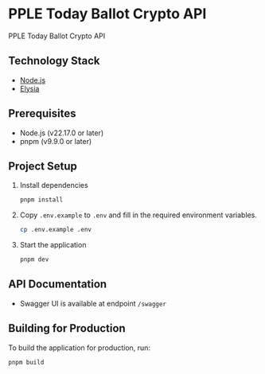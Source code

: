 # PPLE Today Ballot Crypto API

PPLE Today Ballot Crypto API

## Technology Stack

- [Node.js](https://nodejs.org/)
- [Elysia](https://elysiajs.com/)

## Prerequisites

- Node.js (v22.17.0 or later)
- pnpm (v9.9.0 or later)

## Project Setup

1. Install dependencies

   ```bash
   pnpm install
   ```

2. Copy `.env.example` to `.env` and fill in the required environment variables.

   ```bash
   cp .env.example .env
   ```

3. Start the application

   ```bash
   pnpm dev
   ```

## API Documentation

- Swagger UI is available at endpoint `/swagger`

## Building for Production

To build the application for production, run:

```bash
pnpm build
```

